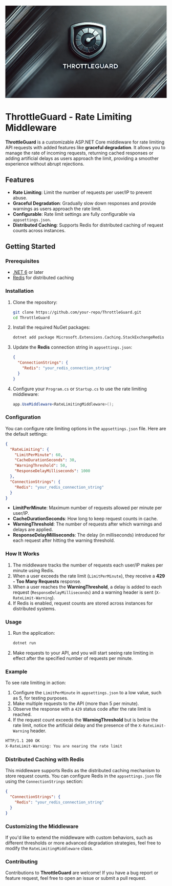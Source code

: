 ![Project Image](https://github.com/SamoProgrammer/ThrottleGuard/blob/main/ProjectImage.webp)

# ThrottleGuard - Rate Limiting Middleware

**ThrottleGuard** is a customizable ASP.NET Core middleware for rate limiting API requests with added features like **graceful degradation**. It allows you to manage the rate of incoming requests, returning cached responses or adding artificial delays as users approach the limit, providing a smoother experience without abrupt rejections.

## Features
- **Rate Limiting**: Limit the number of requests per user/IP to prevent abuse.
- **Graceful Degradation**: Gradually slow down responses and provide warnings as users approach the rate limit.
- **Configurable**: Rate limit settings are fully configurable via `appsettings.json`.
- **Distributed Caching**: Supports Redis for distributed caching of request counts across instances.

## Getting Started

### Prerequisites

- [.NET 6](https://dotnet.microsoft.com/download/dotnet/6.0) or later
- [Redis](https://redis.io/) for distributed caching

### Installation

1. Clone the repository:

   ```bash
   git clone https://github.com/your-repo/ThrottleGuard.git
   cd ThrottleGuard
   ```

2. Install the required NuGet packages:

   ```bash
   dotnet add package Microsoft.Extensions.Caching.StackExchangeRedis
   ```

3. Update the **Redis** connection string in `appsettings.json`:

   ```json
   {
     "ConnectionStrings": {
       "Redis": "your_redis_connection_string"
     }
   }
   ```

4. Configure your `Program.cs` or `Startup.cs` to use the rate limiting middleware:

   ```csharp
   app.UseMiddleware<RateLimitingMiddleware>();
   ```

### Configuration

You can configure rate limiting options in the `appsettings.json` file. Here are the default settings:

```json
{
  "RateLimiting": {
    "LimitPerMinute": 60,
    "CacheDurationSeconds": 30,
    "WarningThreshold": 50,
    "ResponseDelayMilliseconds": 1000
  },
  "ConnectionStrings": {
    "Redis": "your_redis_connection_string"
  }
}
```

- **LimitPerMinute**: Maximum number of requests allowed per minute per user/IP.
- **CacheDurationSeconds**: How long to keep request counts in cache.
- **WarningThreshold**: The number of requests after which warnings and delays are applied.
- **ResponseDelayMilliseconds**: The delay (in milliseconds) introduced for each request after hitting the warning threshold.

### How It Works

1. The middleware tracks the number of requests each user/IP makes per minute using Redis.
2. When a user exceeds the rate limit (`LimitPerMinute`), they receive a **429 - Too Many Requests** response.
3. When a user reaches the **WarningThreshold**, a delay is added to each request (`ResponseDelayMilliseconds`) and a warning header is sent (`X-RateLimit-Warning`).
4. If Redis is enabled, request counts are stored across instances for distributed systems.

### Usage

1. Run the application:

   ```bash
   dotnet run
   ```

2. Make requests to your API, and you will start seeing rate limiting in effect after the specified number of requests per minute.

### Example

To see rate limiting in action:

1. Configure the `LimitPerMinute` in `appsettings.json` to a low value, such as 5, for testing purposes.
2. Make multiple requests to the API (more than 5 per minute).
3. Observe the response with a `429` status code after the rate limit is reached.
4. If the request count exceeds the **WarningThreshold** but is below the rate limit, notice the artificial delay and the presence of the `X-RateLimit-Warning` header.

```bash
HTTP/1.1 200 OK
X-RateLimit-Warning: You are nearing the rate limit
```

### Distributed Caching with Redis

This middleware supports Redis as the distributed caching mechanism to store request counts. You can configure Redis in the `appsettings.json` file using the `ConnectionStrings` section:

```json
{
  "ConnectionStrings": {
    "Redis": "your_redis_connection_string"
  }
}
```

### Customizing the Middleware

If you'd like to extend the middleware with custom behaviors, such as different thresholds or more advanced degradation strategies, feel free to modify the `RateLimitingMiddleware` class.

### Contributing

Contributions to **ThrottleGuard** are welcome! If you have a bug report or feature request, feel free to open an issue or submit a pull request.

